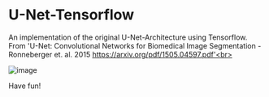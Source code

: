 # U-Net-Tensorflow
An implementation of the original U-Net-Architecture using Tensorflow.<br>
From 'U-Net: Convolutional Networks for Biomedical Image Segmentation - Ronneberger et. al. 2015 https://arxiv.org/pdf/1505.04597.pdf'<br>

![image](https://user-images.githubusercontent.com/72344713/176422556-506c7355-cc00-4664-b808-051653a86e06.png)

Have fun!
